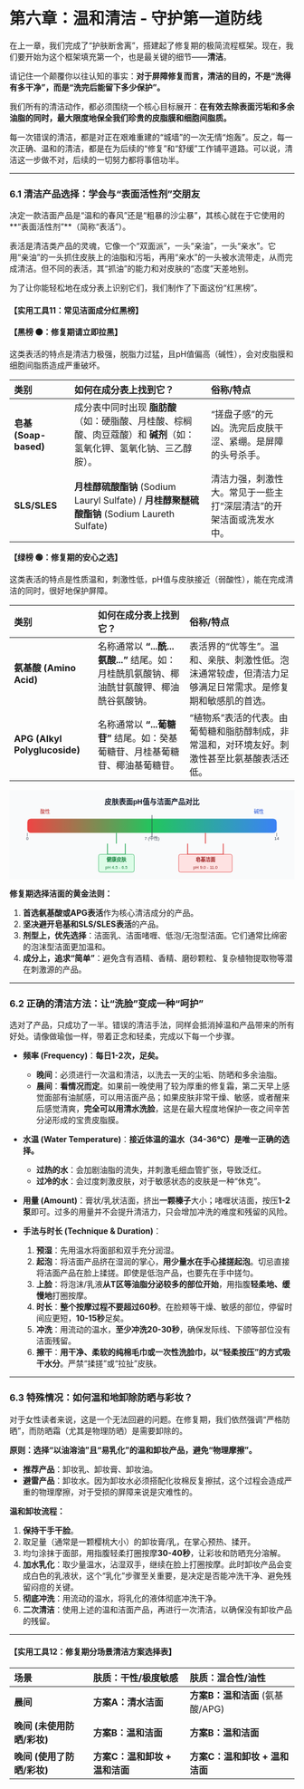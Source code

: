 
# 第六章：温和清洁 - 守护第一道防线

在上一章，我们完成了“护肤断舍离”，搭建起了修复期的极简流程框架。现在，我们要开始为这个框架填充第一个，也是最关键的细节——**清洁**。

请记住一个颠覆你以往认知的事实：**对于屏障修复而言，清洁的目的，不是“洗得有多干净”，而是“洗完后能留下多少保护”。**

我们所有的清洁动作，都必须围绕一个核心目标展开：**在有效去除表面污垢和多余油脂的同时，最大限度地保全我们珍贵的皮脂膜和细胞间脂质。**

每一次错误的清洁，都是对正在艰难重建的“城墙”的一次无情“炮轰”。反之，每一次正确、温和的清洁，都是在为后续的“修复”和“舒缓”工作铺平道路。可以说，清洁这一步做不对，后续的一切努力都将事倍功半。

---

### 6.1 清洁产品选择：学会与“表面活性剂”交朋友

决定一款洁面产品是“温和的春风”还是“粗暴的沙尘暴”，其核心就在于它使用的**“表面活性剂”**（简称“表活”）。

表活是清洁类产品的灵魂，它像一个“双面派”，一头“亲油”，一头“亲水”。它用“亲油”的一头抓住皮肤上的油脂和污垢，再用“亲水”的一头被水流带走，从而完成清洁。但不同的表活，其“抓油”的能力和对皮肤的“态度”天差地别。

为了让你能轻松地在成分表上识别它们，我们制作了下面这份“红黑榜”。

#### **【实用工具11：常见洁面成分红黑榜】**

**【黑榜 ⚫️：修复期请立即拉黑】**

这类表活的特点是清洁力极强，脱脂力过猛，且pH值偏高（碱性），会对皮脂膜和细胞间脂质造成严重破坏。

| 类别 | 如何在成分表上找到它？ | 俗称/特点 |
| :--- | :--- | :--- |
| **皂基 (Soap-based)** | 成分表中同时出现 **脂肪酸**（如：硬脂酸、月桂酸、棕榈酸、肉豆蔻酸）和 **碱剂**（如：氢氧化钾、氢氧化钠、三乙醇胺）。 | “搓盘子感”的元凶。洗完后皮肤干涩、紧绷。是屏障的头号杀手。 |
| **SLS/SLES** | **月桂醇硫酸酯钠** (Sodium Lauryl Sulfate) / **月桂醇聚醚硫酸酯钠** (Sodium Laureth Sulfate) | 清洁力强，刺激性大。常见于一些主打“深层清洁”的开架洁面或洗发水中。 |

**【绿榜 🟢：修复期的安心之选】**

这类表活的特点是性质温和，刺激性低，pH值与皮肤接近（弱酸性），能在完成清洁的同时，很好地保护屏障。

| 类别 | 如何在成分表上找到它？ | 俗称/特点 |
| :--- | :--- | :--- |
| **氨基酸 (Amino Acid)** | 名称通常以 **“...酰...氨酸...”** 结尾。如：月桂酰肌氨酸钠、椰油酰甘氨酸钾、椰油酰谷氨酸钠。 | 表活界的“优等生”。温和、亲肤、刺激性低。泡沫通常较虚，但清洁力足够满足日常需求。是修复期和敏感肌的首选。 |
| **APG (Alkyl Polyglucoside)** | 名称通常以 **“...葡糖苷”** 结尾。如：癸基葡糖苷、月桂基葡糖苷、椰油基葡糖苷。 | “植物系”表活的代表。由葡萄糖和脂肪醇制成，非常温和，对环境友好。刺激性甚至比氨基酸表活还低。 |

<svg width="100%" viewBox="0 0 800 250" xmlns="http://www.w3.org/2000/svg" font-family="sans-serif">
<rect x="0" y="0" width="800" height="250" fill="#f9fafb"/>
<text x="400" y="40" text-anchor="middle" font-size="20" font-weight="bold" fill="#111827">皮肤表面pH值与洁面产品对比</text>

<!-- pH Scale Bar -->
<defs>
<linearGradient id="phGradient" x1="0%" y1="0%" x2="100%" y2="0%">
<stop offset="0%" style="stop-color:#ef4444;stop-opacity:1" />
<stop offset="50%" style="stop-color:#22c55e;stop-opacity:1" />
<stop offset="100%" style="stop-color:#3b82f6;stop-opacity:1" />
</linearGradient>
</defs>
<rect x="50" y="80" width="700" height="40" rx="10" fill="url(#phGradient)"/>

<!-- Scale Ticks and Labels -->
<g text-anchor="middle" font-size="12" fill="#374151">
<text x="50" y="140">0</text>
<line x1="50" y1="120" x2="50" y2="130" stroke="#374151" stroke-width="1"/>
<text x="400" y="140">7 (中性)</text>
<line x1="400" y1="70" x2="400" y2="130" stroke="#374151" stroke-width="1.5"/>
<text x="750" y="140">14</text>
<line x1="750" y1="120" x2="750" y2="130" stroke="#374151" stroke-width="1"/>
<text x="100" y="65" font-size="14" fill="#b91c1c">酸性</text>
<text x="700" y="65" font-size="14" fill="#1d4ed8">碱性</text>
</g>

<!-- Healthy Skin Range -->
<g>
<path d="M 275 150 L 275 180 L 325 180 L 325 150" fill="none" stroke="#16a34a" stroke-width="2"/>
<line x1="300" y1="120" x2="300" y2="150" stroke="#16a34a" stroke-width="2"/>
<rect x="250" y="180" width="100" height="50" rx="5" fill="#dcfce7" stroke="#16a34a"/>
<text x="300" y="200" text-anchor="middle" font-weight="bold" fill="#15803d">健康皮肤</text>
<text x="300" y="220" text-anchor="middle" font-size="12" fill="#15803d">pH 4.5 - 6.5</text>
</g>

<!-- Soap Cleanser Range -->
<g>
<path d="M 500 150 L 500 180 L 600 180 L 600 150" fill="none" stroke="#dc2626" stroke-width="2"/>
<line x1="550" y1="120" x2="550" y2="150" stroke="#dc2626" stroke-width="2"/>
<rect x="475" y="180" width="150" height="50" rx="5" fill="#fee2e2" stroke="#dc2626"/>
<text x="550" y="200" text-anchor="middle" font-weight="bold" fill="#991b1b">皂基洁面</text>
<text x="550" y="220" text-anchor="middle" font-size="12" fill="#991b1b">pH 9.0 - 11.0</text>
</g>
</svg>

**修复期选择洁面的黄金法则：**

1.  **首选氨基酸或APG表活**作为核心清洁成分的产品。
2.  **坚决避开皂基和SLS/SLES表活**的产品。
3.  **剂型上，优先选择**：洁面乳、洁面啫喱、低泡/无泡型洁面。它们通常比绵密的泡沫型洁面更加温和。
4.  **成分上，追求“简单”**：避免含有酒精、香精、磨砂颗粒、复杂植物提取物等潜在刺激源的产品。

---

### 6.2 正确的清洁方法：让“洗脸”变成一种“呵护”

选对了产品，只成功了一半。错误的清洁手法，同样会抵消掉温和产品带来的所有好处。请像做瑜伽一样，带着正念和轻柔，完成以下每一个步骤。

*   **频率 (Frequency)**：**每日1-2次，足矣。**
    *   **晚间**：必须进行一次温和清洁，以洗去一天的尘垢、防晒和多余油脂。
    *   **晨间**：**看情况而定**。如果前一晚使用了较为厚重的修复霜，第二天早上感觉面部有油腻感，可以用洁面产品；如果皮肤非常干燥、敏感，或者醒来后感觉清爽，**完全可以用清水洗脸**，这是在最大程度地保护一夜之间辛苦分泌形成的宝贵皮脂膜。

*   **水温 (Water Temperature)**：**接近体温的温水（34-36℃）是唯一正确的选择。**
    *   **过热的水**：会加剧油脂的流失，并刺激毛细血管扩张，导致泛红。
    *   **过冷的水**：会过度刺激皮肤，对于敏感状态的皮肤是一种“休克”。

*   **用量 (Amount)**：膏状/乳状洁面，挤出**一颗榛子**大小；啫喱状洁面，按压**1-2泵**即可。过多的用量并不会提升清洁力，只会增加冲洗的难度和残留的风险。

*   **手法与时长 (Technique & Duration)**：
    1.  **预湿**：先用温水将面部和双手充分润湿。
    2.  **起泡**：将洁面产品挤在湿润的掌心，**用少量水在手心揉搓起泡**。切忌直接将洁面产品在脸上揉搓。即使是低泡产品，也要先在手中搓匀。
    3.  **上脸**：将泡沫/乳液**从T区等油脂分泌较多的部位开始**，用指腹**轻柔地、缓慢地**打圈按摩。
    4.  **时长**：**整个按摩过程不要超过60秒**。在脸颊等干燥、敏感的部位，停留时间应更短，**10-15秒**足矣。
    5.  **冲洗**：用流动的温水，**至少冲洗20-30秒**，确保发际线、下颌等部位没有洁面残留。
    6.  **擦干**：**用干净、柔软的纯棉毛巾或一次性洗脸巾，以“轻柔按压”的方式吸干水分**。严禁“揉搓”或“拉扯”皮肤。

---

### 6.3 特殊情况：如何温和地卸除防晒与彩妆？

对于女性读者来说，这是一个无法回避的问题。在修复期，我们依然强调“严格防晒”，而防晒霜（尤其是物理防晒）是需要卸除的。

**原则：选择“以油溶油”且“易乳化”的温和卸妆产品，避免“物理摩擦”。**

*   **推荐产品**：卸妆乳、卸妆膏、卸妆油。
*   **避雷产品**：卸妆水。因为卸妆水必须搭配化妆棉反复擦拭，这个过程会造成严重的物理摩擦，对于受损的屏障来说是灾难性的。

**温和卸妆流程：**

1.  **保持干手干脸**。
2.  取足量（通常是一颗樱桃大小）的卸妆膏/乳，在掌心预热、揉开。
3.  均匀涂抹于面部，用指腹轻柔打圈按摩**30-40秒**，让彩妆和防晒充分溶解。
4.  **加水乳化**：取少量温水，沾湿双手，继续在脸上打圈按摩。此时卸妆产品会变成白色的乳液状，这个“乳化”步骤至关重要，是决定是否能冲洗干净、避免残留闷痘的关键。
5.  **彻底冲洗**：用流动的温水，将乳化的液体彻底冲洗干净。
6.  **二次清洁**：使用上述的温和洁面产品，再进行一次清洁，以确保没有卸妆产品的残留。

---

#### **【实用工具12：修复期分场景清洁方案选择表】**

| 场景 | 肤质：干性/极度敏感 | 肤质：混合性/油性 |
| :--- | :--- | :--- |
| **晨间** | **方案A：清水洁面** | **方案B：温和洁面** (氨基酸/APG) |
| **晚间 (未使用防晒/彩妆)** | **方案B：温和洁面** | **方案B：温和洁面** |
| **晚间 (使用了防晒/彩妆)** | **方案C：温和卸妆 + 温和洁面** | **方案C：温和卸妆 + 温和洁面** |
